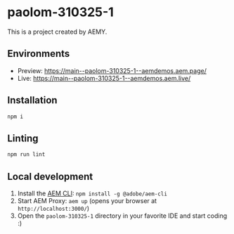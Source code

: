 # paolom-310325-1

This is a project created by AEMY.

## Environments

- Preview: https://main--paolom-310325-1--aemdemos.aem.page/
- Live: https://main--paolom-310325-1--aemdemos.aem.live/

## Installation

```sh
npm i
```

## Linting

```sh
npm run lint
```

## Local development

1. Install the [AEM CLI](https://github.com/adobe/helix-cli): `npm install -g @adobe/aem-cli`
1. Start AEM Proxy: `aem up` (opens your browser at `http://localhost:3000/`)
1. Open the `paolom-310325-1` directory in your favorite IDE and start coding :)